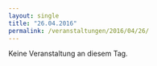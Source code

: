 ```yaml
---
layout: single
title: "26.04.2016"
permalink: /veranstaltungen/2016/04/26/
---
```


Keine Veranstaltung an diesem Tag.
